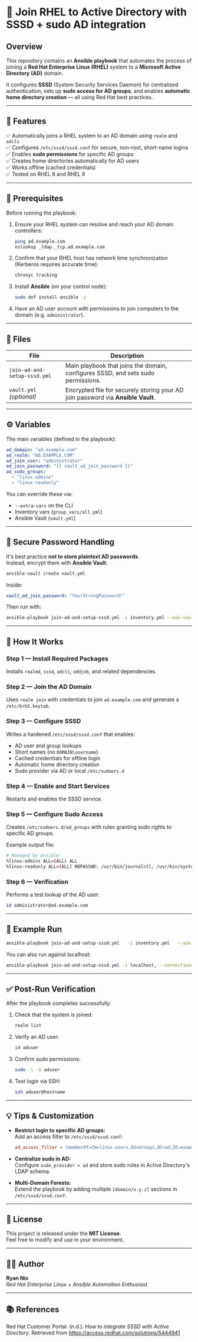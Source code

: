 # 🧩 Join RHEL to Active Directory with SSSD + sudo AD integration

## Overview

This repository contains an **Ansible playbook** that automates the process of joining a **Red Hat Enterprise Linux (RHEL)** system to a **Microsoft Active Directory (AD)** domain.

It configures **SSSD** (System Security Services Daemon) for centralized authentication, sets up **sudo access for AD groups**, and enables **automatic home directory creation** — all using Red Hat best practices.

---

## 🚀 Features

✅ Automatically joins a RHEL system to an AD domain using `realm` and `adcli`  
✅ Configures `/etc/sssd/sssd.conf` for secure, non-root, short-name logins  
✅ Enables **sudo permissions** for specific AD groups  
✅ Creates home directories automatically for AD users  
✅ Works offline (cached credentials)  
✅ Tested on RHEL 8 and RHEL 9

---

## 🧱 Prerequisites

Before running the playbook:

1. Ensure your RHEL system can resolve and reach your AD domain controllers:
   ```bash
   ping ad.example.com
   nslookup _ldap._tcp.ad.example.com
   ```

2. Confirm that your RHEL host has network time synchronization (Kerberos requires accurate time):
   ```bash
   chronyc tracking
   ```

3. Install **Ansible** (on your control node):
   ```bash
   sudo dnf install ansible -y
   ```

4. Have an AD user account with permissions to join computers to the domain (e.g. `administrator`).

---

## 📂 Files

| File | Description |
|------|-------------|
| `join-ad-and-setup-sssd.yml` | Main playbook that joins the domain, configures SSSD, and sets sudo permissions. |
| `vault.yml` *(optional)* | Encrypted file for securely storing your AD join password via **Ansible Vault**. |

---

## ⚙️ Variables

The main variables (defined in the playbook):

```yaml
ad_domain: "ad.example.com"
ad_realm: "AD.EXAMPLE.COM"
ad_join_user: "administrator"
ad_join_password: "{{ vault_ad_join_password }}"
ad_sudo_groups:
  - "linux-admins"
  - "linux-readonly"
```

You can override these via:
- `--extra-vars` on the CLI  
- Inventory vars (`group_vars/all.yml`)  
- Ansible Vault (`vault.yml`)

---

## 🔐 Secure Password Handling

It's best practice **not to store plaintext AD passwords**.  
Instead, encrypt them with **Ansible Vault**:

```bash
ansible-vault create vault.yml
```

Inside:
```yaml
vault_ad_join_password: "YourStrongPassword!"
```

Then run with:
```bash
ansible-playbook join-ad-and-setup-sssd.yml -i inventory.yml --ask-vault-pass
```

---

## 🧭 How It Works

### Step 1 — Install Required Packages
Installs `realmd`, `sssd`, `adcli`, `oddjob`, and related dependencies.

### Step 2 — Join the AD Domain
Uses `realm join` with credentials to join `ad.example.com` and generate a `/etc/krb5.keytab`.

### Step 3 — Configure SSSD
Writes a hardened `/etc/sssd/sssd.conf` that enables:
- AD user and group lookups
- Short names (no `DOMAIN\username`)
- Cached credentials for offline login
- Automatic home directory creation
- Sudo provider via AD or local `/etc/sudoers.d`

### Step 4 — Enable and Start Services
Restarts and enables the SSSD service.

### Step 5 — Configure Sudo Access
Creates `/etc/sudoers.d/ad_groups` with rules granting sudo rights to specific AD groups.

Example output file:
```bash
# Managed by Ansible
%linux-admins ALL=(ALL) ALL
%linux-readonly ALL=(ALL) NOPASSWD: /usr/bin/journalctl, /usr/bin/systemctl status *
```

### Step 6 — Verification
Performs a test lookup of the AD user:
```bash
id administrator@ad.example.com
```

---

## 🧩 Example Run

```bash
ansible-playbook join-ad-and-setup-sssd.yml   -i inventory.yml   --ask-vault-pass
```

You can also run against localhost:
```bash
ansible-playbook join-ad-and-setup-sssd.yml -i localhost, --connection=local --ask-vault-pass
```

---

## ✅ Post-Run Verification

After the playbook completes successfully:

1. Check that the system is joined:
   ```bash
   realm list
   ```

2. Verify an AD user:
   ```bash
   id aduser
   ```

3. Confirm sudo permissions:
   ```bash
   sudo -l -U aduser
   ```

4. Test login via SSH:
   ```bash
   ssh aduser@hostname
   ```

---

## 💡 Tips & Customization

- **Restrict login to specific AD groups:**  
  Add an access filter to `/etc/sssd/sssd.conf`:
  ```ini
  ad_access_filter = (memberOf=CN=linux-users,OU=Groups,DC=ad,DC=example,DC=com)
  ```

- **Centralize sudo in AD:**  
  Configure `sudo_provider = ad` and store sudo rules in Active Directory's LDAP schema.

- **Multi-Domain Forests:**  
  Extend the playbook by adding multiple `[domain/x.y.z]` sections in `/etc/sssd/sssd.conf`.

---

## 🧾 License

This project is released under the **MIT License**.  
Feel free to modify and use in your environment.

---

## 👨‍💻 Author

**Ryan Nix**  
*Red Hat Enterprise Linux + Ansible Automation Enthusiast*

---

## 📚 References

Red Hat Customer Portal. (n.d.). *How to integrate SSSD with Active Directory*. Retrieved from https://access.redhat.com/solutions/5444941
